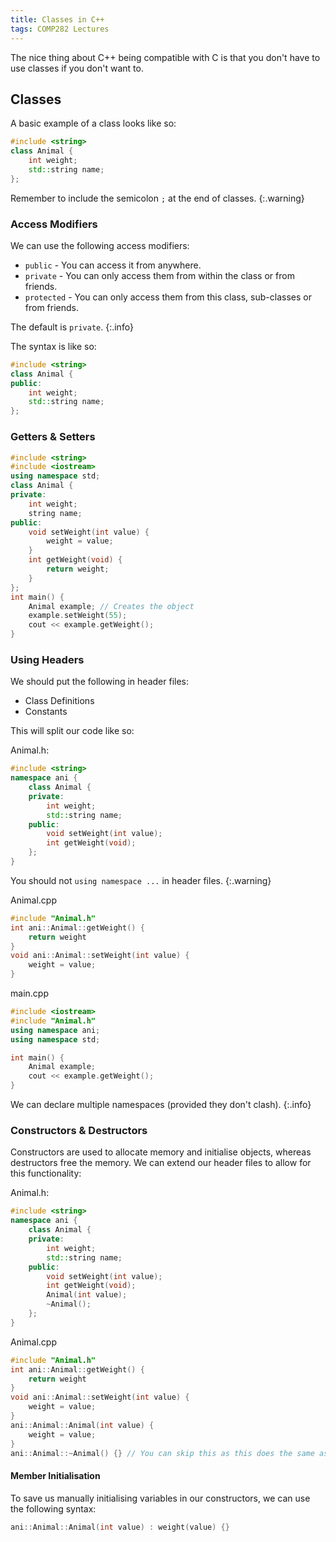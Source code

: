 ```yaml
---
title: Classes in C++
tags: COMP282 Lectures
---
```

The nice thing about C++ being compatible with C is that you don't have to use classes if you don't want to.

## Classes
A basic example of a class looks like so:

```c++
#include <string>
class Animal {
	int weight;
	std::string name;
};
```

Remember to include the semicolon `;` at the end of classes.
{:.warning}

### Access Modifiers
We can use the following access modifiers:

* `public` - You can access it from anywhere.
* `private` - You can only access them from within the class or from friends.
* `protected` - You can only access them from this class, sub-classes or from friends.

The default is `private`.
{:.info}

The syntax is like so:

```c++
#include <string>
class Animal {
public:
	int weight;
	std::string name;
};
```

### Getters & Setters

```c++
#include <string>
#include <iostream>
using namespace std;
class Animal {
private:
	int weight;
	string name;
public:
	void setWeight(int value) {
		weight = value;
	}
	int getWeight(void) {
		return weight;
	}
};
int main() {
	Animal example; // Creates the object
	example.setWeight(55);
	cout << example.getWeight();
}
```

### Using Headers
We should put the following in header files:

* Class Definitions
* Constants

This will split our code like so:

Animal.h:

```c++
#include <string>
namespace ani {
	class Animal {
	private:
		int weight;
		std::string name;
	public:
		void setWeight(int value);
		int getWeight(void);
	};
}
```

You should not `using namespace ...` in header files.
{:.warning}

Animal.cpp

```c++
#include "Animal.h"
int ani::Animal::getWeight() {
	return weight
}
void ani::Animal::setWeight(int value) {
	weight = value;
}
```

main.cpp 

```c++
#include <iostream>
#include "Animal.h"
using namespace ani;
using namespace std;

int main() {
	Animal example;
	cout << example.getWeight();
}
```

We can declare multiple namespaces (provided they don't clash).
{:.info}

### Constructors & Destructors
Constructors are used to allocate memory and initialise objects, whereas destructors free the memory. We can extend our header files to allow for this functionality:

Animal.h:

```c++
#include <string>
namespace ani {
	class Animal {
	private:
		int weight;
		std::string name;
	public:
		void setWeight(int value);
		int getWeight(void);
		Animal(int value);
		~Animal();
	};
}
```

Animal.cpp

```c++
#include "Animal.h"
int ani::Animal::getWeight() {
	return weight
}
void ani::Animal::setWeight(int value) {
	weight = value;
}
ani::Animal::Animal(int value) {
	weight = value;
}
ani::Animal::~Animal() {} // You can skip this as this does the same as the default
```

#### Member Initialisation
To save us manually initialising variables in our constructors, we can use the following syntax:

```c++
ani::Animal::Animal(int value) : weight(value) {}
```
